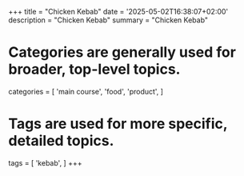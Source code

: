 +++
title = "Chicken Kebab"
date = '2025-05-02T16:38:07+02:00'
description = "Chicken Kebab"
summary = "Chicken Kebab"
# Categories are generally used for broader, top-level topics.
categories = [
 'main course',
 'food',
 'product',
]
# Tags are used for more specific, detailed topics.
tags = [
 'kebab',
]
+++

